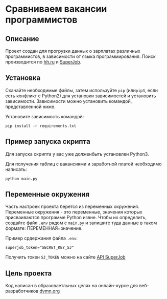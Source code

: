 # Сравниваем вакансии программистов
## Описание
Проект создан для прогрузки данных о зарплатах различных программистов, в зависимости от языка программирования. Поиск производится по [hh.ru](https://dev.hh.ru/) и [SuperJob](https://api.superjob.ru/).
## Установка
Скачайте необходимые файлы, затем используйте `pip` (или`pip3`, если есть конфликт с Python2) для установки зависимостей и установить зависимости. Зависимости можно установить командой, представленной ниже. 

Установите зависимость командой: 

```
pip install -r requirements.txt
```

## Пример запуска скрипта
Для запуска скрипта у вас уже долженбыть установлен Python3.

Для получения таблиц с вакансиями и заработной платой необходимо написать:

```
python main.py
```
## Переменные окружения 
Часть настроек проекта берется из переменных окружения. Переменные окружения - это переменные, значения которых присваиваются программе Python извне. Чтобы их определить, создайте файл `.env` рядом с `main.py` и запишите туда данные в таком формате: ПЕРЕМЕННАЯ=значение.

Пример срдержания файла `.env`:
```
superjob_token="SECRET_KEY_SJ"
```
Получить токен `SJ_TOKEN` можно на сайте [API SuperJob](https://api.superjob.ru/)
## Цель проекта
Код написан в образоваетльных целях на онлайн-курсе для веб-разработчиков [dvmn.org](https://dvmn.org/modules/)


